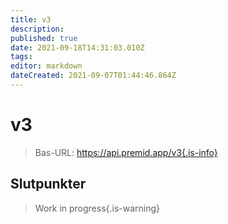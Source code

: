 ```yaml
---
title: v3
description:
published: true
date: 2021-09-18T14:31:03.010Z
tags:
editor: markdown
dateCreated: 2021-09-07T01:44:46.864Z
---
```


# v3

> Bas-URL: https://api.premid.app/v3{.is-info}


## Slutpunkter
> Work in progress{.is-warning}